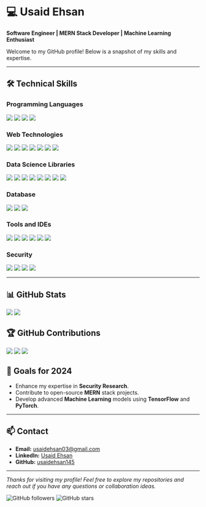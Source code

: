 # 💻 Usaid Ehsan

**Software Engineer | MERN Stack Developer | Machine Learning Enthusiast**

Welcome to my GitHub profile! Below is a snapshot of my skills and expertise.

---

## 🛠️ Technical Skills

### **Programming Languages**
<p align="left">
  <img src="https://img.shields.io/badge/C-A8B9CC?style=for-the-badge&logo=c&logoColor=white" />
  <img src="https://img.shields.io/badge/C++-00599C?style=for-the-badge&logo=c%2B%2B&logoColor=white" />
  <img src="https://img.shields.io/badge/Python-3776AB?style=for-the-badge&logo=python&logoColor=white" />
  <img src="https://img.shields.io/badge/Ruby-CC342D?style=for-the-badge&logo=ruby&logoColor=white" />
</p>

### **Web Technologies**
<p align="left">
  <img src="https://img.shields.io/badge/HTML5-E34F26?style=for-the-badge&logo=html5&logoColor=white" />
  <img src="https://img.shields.io/badge/CSS3-1572B6?style=for-the-badge&logo=css3&logoColor=white" />
  <img src="https://img.shields.io/badge/JavaScript-F7DF1E?style=for-the-badge&logo=javascript&logoColor=black" />
  <img src="https://img.shields.io/badge/React-20232A?style=for-the-badge&logo=react&logoColor=61DAFB" />
  <img src="https://img.shields.io/badge/Node.js-339933?style=for-the-badge&logo=nodedotjs&logoColor=white" />
  <img src="https://img.shields.io/badge/Express.js-000000?style=for-the-badge&logo=express&logoColor=white" />
  <img src="https://img.shields.io/badge/Firebase-FFCA28?style=for-the-badge&logo=firebase&logoColor=black" />
</p>

### **Data Science Libraries**
<p align="left">
  <img src="https://img.shields.io/badge/NumPy-013243?style=for-the-badge&logo=numpy&logoColor=white" />
  <img src="https://img.shields.io/badge/Pandas-150458?style=for-the-badge&logo=pandas&logoColor=white" />
  <img src="https://img.shields.io/badge/Matplotlib-2C2D72?style=for-the-badge&logo=matplotlib&logoColor=white" />
  <img src="https://img.shields.io/badge/Seaborn-3776AB?style=for-the-badge&logo=python&logoColor=white" />
  <img src="https://img.shields.io/badge/Scikit--Learn-F7931E?style=for-the-badge&logo=scikit-learn&logoColor=white" />
  <img src="https://img.shields.io/badge/TensorFlow-FF6F00?style=for-the-badge&logo=tensorflow&logoColor=white" />
  <img src="https://img.shields.io/badge/PyTorch-EE4C2C?style=for-the-badge&logo=pytorch&logoColor=white" />
  <img src="https://img.shields.io/badge/Keras-D00000?style=for-the-badge&logo=keras&logoColor=white" />
</p>

### **Database**
<p align="left">
  <img src="https://img.shields.io/badge/SQL_Server-CC2927?style=for-the-badge&logo=microsoftsqlserver&logoColor=white" />
  <img src="https://img.shields.io/badge/PostgreSQL-336791?style=for-the-badge&logo=postgresql&logoColor=white" />
  <img src="https://img.shields.io/badge/MongoDB-4EA94B?style=for-the-badge&logo=mongodb&logoColor=white" />
</p>

### **Tools and IDEs**
<p align="left">
  <img src="https://img.shields.io/badge/Visual_Studio_Code-0078D4?style=for-the-badge&logo=visualstudiocode&logoColor=white" />
  <img src="https://img.shields.io/badge/Google_Colab-F9AB00?style=for-the-badge&logo=googlecolab&logoColor=white" />
  <img src="https://img.shields.io/badge/Jupyter-F37626?style=for-the-badge&logo=jupyter&logoColor=white" />
  <img src="https://img.shields.io/badge/PyCharm-000000?style=for-the-badge&logo=pycharm&logoColor=white" />
  <img src="https://img.shields.io/badge/Visual_Studio-5C2D91?style=for-the-badge&logo=visualstudio&logoColor=white" />
  <img src="https://img.shields.io/badge/Wireshark-1679A7?style=for-the-badge&logo=wireshark&logoColor=white" />
</p>

### **Security**
<p align="left">
  <img src="https://img.shields.io/badge/Encryption/Decryption-000000?style=for-the-badge" />
  <img src="https://img.shields.io/badge/Hash_Functions-000000?style=for-the-badge" />
  <img src="https://img.shields.io/badge/Public_and_Private_Key_Infrastructure-000000?style=for-the-badge" />
  <img src="https://img.shields.io/badge/Digital_Signatures-000000?style=for-the-badge" />
</p>

---

## 📊 GitHub Stats

<p align="left">
  <img src="https://github-readme-stats.vercel.app/api?username=usaidehsan145&show_icons=true&hide_title=true&count_private=true&hide=prs&include_all_commits=true&theme=dark" />
  <img src="https://github-readme-stats.vercel.app/api/top-langs/?username=usaidehsan145&layout=compact&theme=dark" />
</p>

## 🏆 GitHub Contributions

<p align="left">
  <img src="https://github-readme-streak-stats.herokuapp.com/?user=usaidehsan145&theme=dark" />
  <img src="https://github-readme-stats.vercel.app/api?username=usaidehsan145&count_private=true&show_icons=true&theme=dark" />
  <img src="https://activity-graph.herokuapp.com/graph?username=usaidehsan145&theme=github" />
</p>

## 🎯 Goals for 2024

- Enhance my expertise in **Security Research**.
- Contribute to open-source **MERN** stack projects.
- Develop advanced **Machine Learning** models using **TensorFlow** and **PyTorch**.

---

## 📫 Contact

- **Email:** [usaidehsan03@gmail.com](mailto:usaidehsan03@gmail.com)
- **LinkedIn:** [Usaid Ehsan](https://www.linkedin.com/in/usaid-ehsan)
- **GitHub:** [usaidehsan145](https://github.com/usaidehsan145)

---

*Thanks for visiting my profile! Feel free to explore my repositories and reach out if you have any questions or collaboration ideas.*

![GitHub followers](https://img.shields.io/github/followers/usaidehsan145?style=social) ![GitHub stars](https://img.shields.io/github/stars/usaidehsan145?style=social)
